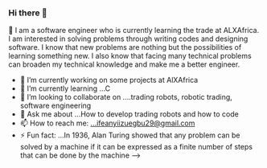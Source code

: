### Hi there 👋
  👀 I am a software engineer who is currently learning the trade at ALXAfrica. I am interested in solving problems through writing codes and designing software. I know that new problems are nothing but the possibilities of learning something new. I also know that facing many technical problems can broaden my technical knowledge and make me a better engineer.
- 🔭 I’m currently working on some projects at AlXAfrica
- 🌱 I’m currently learning ...C
- 👯 I’m looking to collaborate on ....trading robots, robotic trading, software engineering
- 💬 Ask me about ...How to develop trading robots and how to code
- 📫 How to reach me: ...ifeanyiizuegbu29@gmail.com
- ⚡ Fun fact: ...In 1936, Alan Turing showed that any problem can be solved by a machine if it can be expressed as a finite number of steps that can be done by the machine
-->

